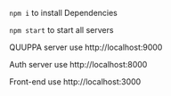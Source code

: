 `npm i` to install Dependencies

`npm start` to start all servers

QUUPPA server use http://localhost:9000

Auth server use http://localhost:8000

Front-end use http://localhost:3000
